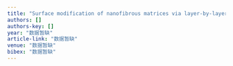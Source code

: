 ```yaml
---
title: "Surface modification of nanofibrous matrices via layer-by-layer functionalized silk assembly for mitigating the foreign body reaction"
authors: []
authors-key: []
year: "数据暂缺"
article-link: "数据暂缺"
venue: "数据暂缺"
bibex: "数据暂缺"
---
```

